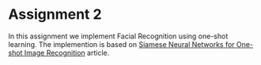 # Assignment 2
In this assignment we implement Facial Recognition using one-shot learning. The implemention is based on [Siamese Neural Networks for One-shot Image Recognition](http://www.cs.toronto.edu/~gkoch/files/msc-thesis.pdf) article. 